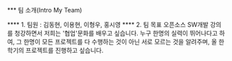 *** 팀 소개(Intro My Team)

**** 1. 팀원 : 김동현, 이용현, 이형우, 홍시영
**** 2. 팀 목표
       오픈소스 SW개발 강의를 청강하면서 저희는 '협업'문화를 배우고 싶습니다.
       누구 한명의 실력이 뛰어나다고 하여, 그 한명이 모든 프로젝트를 다 수행하는 것이 아닌
       서로 모르는 것을 알려주며, 올 한 학기의 프로젝트를 진행하고 싶습니다. 
